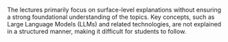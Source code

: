 The lectures primarily focus on surface-level explanations without ensuring a
strong foundational understanding of the topics. Key concepts, such as Large
Language Models (LLMs) and related technologies, are not explained in a
structured manner, making it difficult for students to follow.